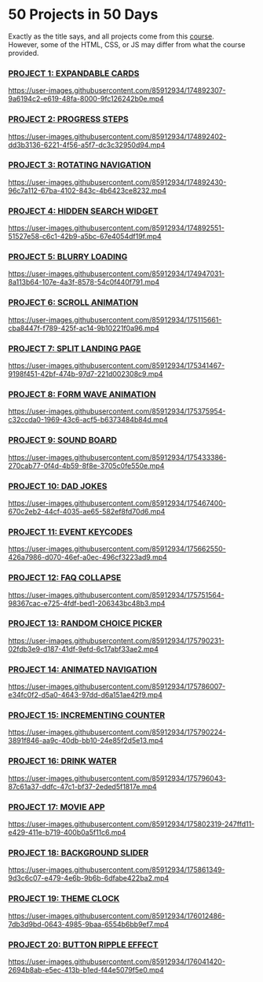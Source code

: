 # 50 Projects in 50 Days

Exactly as the title says, and all projects come from this [course](https://www.udemy.com/course/50-projects-50-days/?ranMID=39197&ranEAID=msYS1Nvjv4c&ranSiteID=msYS1Nvjv4c-MZ.Z.zfTRTy7PJAJfTKbxg&LSNPUBID=msYS1Nvjv4c&utm_source=aff-campaign&utm_medium=udemyads). 
<br>
However, some of the HTML, CSS, or JS may differ from what the course provided.

### <a href='https://github.com/christiandeandemesa/50-Projects-in-50-Days/tree/master/Expandable%20Cards' target='_blank' rel="noreferrer noopener">PROJECT 1: EXPANDABLE CARDS</a>
https://user-images.githubusercontent.com/85912934/174892307-9a6194c2-e619-48fa-8000-9fc126242b0e.mp4

### <a href='https://github.com/christiandeandemesa/50-Projects-in-50-Days/tree/master/Progress%20Steps' target='_blank' rel="noreferrer noopener">PROJECT 2: PROGRESS STEPS</a>
https://user-images.githubusercontent.com/85912934/174892402-dd3b3136-6221-4f56-a5f7-dc3c32950d94.mp4

### <a href='https://github.com/christiandeandemesa/50-Projects-in-50-Days/tree/master/Rotating%20Navigation' target='_blank' rel="noreferrer noopener">PROJECT 3: ROTATING NAVIGATION</a>
https://user-images.githubusercontent.com/85912934/174892430-96c7a112-67ba-4102-843c-4b6423ce8232.mp4

### <a href='https://github.com/christiandeandemesa/50-Projects-in-50-Days/tree/master/Hidden%20Search%20Widget' target='_blank' rel="noreferrer noopener">PROJECT 4: HIDDEN SEARCH WIDGET</a>
https://user-images.githubusercontent.com/85912934/174892551-51527e58-c6c1-42b9-a5bc-67e4054df19f.mp4

### <a href='https://github.com/christiandeandemesa/50-Projects-in-50-Days/tree/master/Blurry%20Loading' target='_blank' rel="noreferrer noopener">PROJECT 5: BLURRY LOADING</a>
https://user-images.githubusercontent.com/85912934/174947031-8a113b64-107e-4a3f-8578-54c0f440f791.mp4

### <a href='https://github.com/christiandeandemesa/50-Projects-in-50-Days/tree/master/Scroll%20Animation' target='_blank' rel="noreferrer noopener">PROJECT 6: SCROLL ANIMATION</a>
https://user-images.githubusercontent.com/85912934/175115661-cba8447f-f789-425f-ac14-9b10221f0a96.mp4

### <a href='https://github.com/christiandeandemesa/50-Projects-in-50-Days/tree/master/Split%20Landing%20Page' target='_blank' rel="noreferrer noopener">PROJECT 7: SPLIT LANDING PAGE</a>
https://user-images.githubusercontent.com/85912934/175341467-9198f451-42bf-474b-97d7-221d002308c9.mp4

### <a href='https://github.com/christiandeandemesa/50-Projects-in-50-Days/tree/master/Form%20Wave%20Animation' target='_blank' rel="noreferrer noopener">PROJECT 8: FORM WAVE ANIMATION</a>
https://user-images.githubusercontent.com/85912934/175375954-c32ccda0-1969-43c6-acf5-b6373484b84d.mp4

### <a href='https://github.com/christiandeandemesa/50-Projects-in-50-Days/tree/master/Sound%20Board' target='_blank' rel="noreferrer noopener">PROJECT 9: SOUND BOARD</a>
https://user-images.githubusercontent.com/85912934/175433386-270cab77-0f4d-4b59-8f8e-3705c0fe550e.mp4

### <a href='https://github.com/christiandeandemesa/50-Projects-in-50-Days/tree/master/Dad%20Jokes' target='_blank' rel="noreferrer noopener">PROJECT 10: DAD JOKES</a>
https://user-images.githubusercontent.com/85912934/175467400-670c2eb2-44cf-4035-ae65-582ef8fd70d6.mp4

### <a href='https://github.com/christiandeandemesa/50-Projects-in-50-Days/tree/master/Event%20KeyCodes' target='_blank' rel="noreferrer noopener">PROJECT 11: EVENT KEYCODES</a>
https://user-images.githubusercontent.com/85912934/175662550-426a7986-d070-46ef-a0ec-496cf3223ad9.mp4

### <a href='https://github.com/christiandeandemesa/50-Projects-in-50-Days/tree/master/FAQ%20Collapse' target='_blank' rel="noreferrer noopener">PROJECT 12: FAQ COLLAPSE</a>
https://user-images.githubusercontent.com/85912934/175751564-98367cac-e725-4fdf-bed1-206343bc48b3.mp4

### <a href='https://github.com/christiandeandemesa/50-Projects-in-50-Days/tree/master/Random%20Choice%20Picker' target='_blank' rel="noreferrer noopener">PROJECT 13: RANDOM CHOICE PICKER</a>
https://user-images.githubusercontent.com/85912934/175790231-02fdb3e9-d187-41df-9efd-6c17abf33ae2.mp4

### <a href='https://github.com/christiandeandemesa/50-Projects-in-50-Days/tree/master/Animated%20Navigation' target='_blank' rel="noreferrer noopener">PROJECT 14: ANIMATED NAVIGATION</a>
https://user-images.githubusercontent.com/85912934/175786007-e34fc0f2-d5a0-4643-97dd-d6a151ae42f9.mp4

### <a href='https://github.com/christiandeandemesa/50-Projects-in-50-Days/tree/master/Incrementing%20Counter' target='_blank' rel="noreferrer noopener">PROJECT 15: INCREMENTING COUNTER</a>
https://user-images.githubusercontent.com/85912934/175790224-3891f846-aa9c-40db-bb10-24e85f2d5e13.mp4

### <a href='https://github.com/christiandeandemesa/50-Projects-in-50-Days/tree/master/Drink%20Water' target='_blank' rel="noreferrer noopener">PROJECT 16: DRINK WATER</a>
https://user-images.githubusercontent.com/85912934/175796043-87c61a37-ddfc-47c1-bf37-2eded5f1817e.mp4

### <a href='https://github.com/christiandeandemesa/50-Projects-in-50-Days/tree/master/Movie%20App' target='_blank' rel="noreferrer noopener">PROJECT 17: MOVIE APP</a>
https://user-images.githubusercontent.com/85912934/175802319-247ffd11-e429-411e-b719-400b0a5f11c6.mp4

### <a href='https://github.com/christiandeandemesa/50-Projects-in-50-Days/tree/master/Background%20Slider' target='_blank' rel="noreferrer noopener">PROJECT 18: BACKGROUND SLIDER</a>
https://user-images.githubusercontent.com/85912934/175861349-9d3c6c07-e479-4e6b-9b6b-6dfabe422ba2.mp4

### <a href='https://github.com/christiandeandemesa/50-Projects-in-50-Days/tree/master/Theme%20Clock' target='_blank' rel="noreferrer noopener">PROJECT 19: THEME CLOCK</a>
https://user-images.githubusercontent.com/85912934/176012486-7db3d9bd-0643-4985-9baa-6554b6bb9ef7.mp4

### <a href='https://github.com/christiandeandemesa/50-Projects-in-50-Days/tree/master/Button%20Ripple%20Effect' target='_blank' rel="noreferrer noopener">PROJECT 20: BUTTON RIPPLE EFFECT</a>
https://user-images.githubusercontent.com/85912934/176041420-2694b8ab-e5ec-413b-b1ed-f44e5079f5e0.mp4


